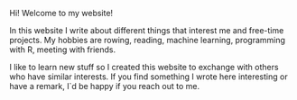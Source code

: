 Hi! Welcome to my website!

In this website I write about different things that interest me and free-time projects. My hobbies are rowing, reading, machine learning, programming with R, meeting with friends.

I like to learn new stuff so I created this website to exchange with others who have similar interests.
If you find something I wrote here interesting or have a remark, I`d be happy if you reach out to me.
